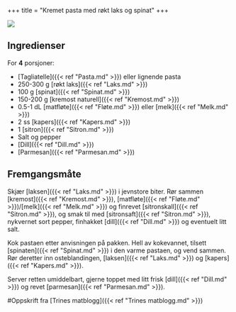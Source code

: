 +++
title = "Kremet pasta med røkt laks og spinat"
+++

![](https://trinesmatblogg.no/app/uploads/2020/06/IMG_9514-2.jpg)

## Ingredienser
For **4** porsjoner:
- [Tagliatelle]({{< ref "Pasta.md" >}}) eller lignende pasta
- 250-300 g [røkt laks]({{< ref "Laks.md" >}})
- 100 g [spinat]({{< ref "Spinat.md" >}})
- 150-200 g [kremost naturell]({{< ref "Kremost.md" >}})
- 0.5-1 dL [matfløte]({{< ref "Fløte.md" >}}) eller [melk]({{< ref "Melk.md" >}})
- 2 ss [kapers]({{< ref "Kapers.md" >}})
- 1 [sitron]({{< ref "Sitron.md" >}})
- Salt og pepper
- [Dill]({{< ref "Dill.md" >}})
- [Parmesan]({{< ref "Parmesan.md" >}})

## Fremgangsmåte
Skjær [laksen]({{< ref "Laks.md" >}}) i jevnstore biter. Rør sammen [kremost]({{< ref "Kremost.md" >}}), [matfløte]({{< ref "Fløte.md" >}})/[melk]({{< ref "Melk.md" >}}) og finrevet [sitronskall]({{< ref "Sitron.md" >}}), og smak til med [sitronsaft]({{< ref "Sitron.md" >}}), nykvernet sort pepper, finhakket [dill]({{< ref "Dill.md" >}}) og eventuelt litt salt.

Kok pastaen etter anvisningen på pakken. Hell av kokevannet, tilsett [spinaten]({{< ref "Spinat.md" >}}) i den varme pastaen, og vend sammen. Rør deretter inn osteblandingen, [laksen]({{< ref "Laks.md" >}}) og [kapers]({{< ref "Kapers.md" >}}).

Server retten umiddelbart, gjerne toppet med litt frisk [dill]({{< ref "Dill.md" >}}) og revet [parmesan]({{< ref "Parmesan.md" >}}).

#Oppskrift fra [Trines matblogg]({{< ref "Trines matblogg.md" >}})